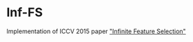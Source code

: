 # Inf-FS
Implementation of ICCV 2015 paper ["Infinite Feature Selection"](https://www.cv-foundation.org/openaccess/content_iccv_2015/papers/Roffo_Infinite_Feature_Selection_ICCV_2015_paper.pdf)